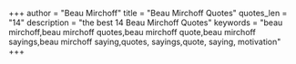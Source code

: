 +++
author = "Beau Mirchoff"
title = "Beau Mirchoff Quotes"
quotes_len = "14"
description = "the best 14 Beau Mirchoff Quotes"
keywords = "beau mirchoff,beau mirchoff quotes,beau mirchoff quote,beau mirchoff sayings,beau mirchoff saying,quotes, sayings,quote, saying, motivation"
+++

